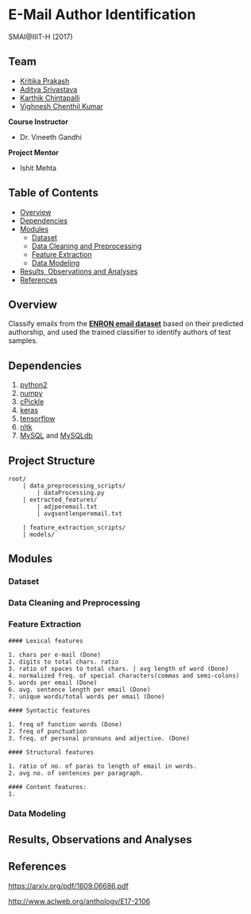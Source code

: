 # E-Mail Author Identification

SMAI@IIIT-H (2017)

## Team

- [Kritika Prakash]()
- [Aditya Srivastava](https://github.com/IamAdiSri)
- [Karthik Chintapalli]()
- [Vighnesh Chenthil Kumar]()

**Course Instructor**
- Dr. Vineeth Gandhi

**Project Mentor**
- Ishit Mehta

## Table of Contents
- [Overview]()
- [Dependencies]()
- [Modules]()
    - [Dataset]()
    - [Data Cleaning and Preprocessing]()
    - [Feature Extraction]()
    - [Data Modeling]()
- [Results, Observations and Analyses]()
- [References]()

## Overview

Classify emails from the [**ENRON email dataset**]() based on their predicted authorship, and used the trained classifier to identify authors of test samples.

## Dependencies
1. [python2]()
2. [numpy]()
3. [cPickle]()
4. [keras]()
5. [tensorflow]()
6. [nltk]()
7. [MySQL]() and [MySQLdb]()

## Project Structure
    root/
        | data_preprocessing_scripts/
            | dataProcessing.py
        | extracted_features/
            | adjperemail.txt
            | avgsentlenperemail.txt

        | feature_extraction_scripts/
        | models/

## Modules

### Dataset
### Data Cleaning and Preprocessing
### Feature Extraction

    #### Lexical features

    1. chars per e-mail (Done)
    2. digits to total chars. ratio
    3. ratio of spaces to total chars. | avg length of word (Done)
    4. normalized freq. of special characters(commas and semi-colons)
    5. words per email (Done)
    6. avg. sentence length per email (Done)
    7. unique words/total words per email (Done)

    #### Syntactic features

    1. freq of function words (Done)
    2. freq of punctuation
    3. freq. of personal pronouns and adjective. (Done)

    #### Structural features

    1. ratio of no. of paras to length of email in words.
    2. avg no. of sentences per paragraph.

    #### Content features:
    1. 

### Data Modeling

## Results, Observations and Analyses

## References
https://arxiv.org/pdf/1609.06686.pdf

http://www.aclweb.org/anthology/E17-2106
